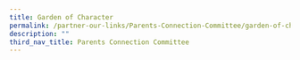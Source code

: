 ```yaml
---
title: Garden of Character
permalink: /partner-our-links/Parents-Connection-Committee/garden-of-character
description: ""
third_nav_title: Parents Connection Committee
---
```

